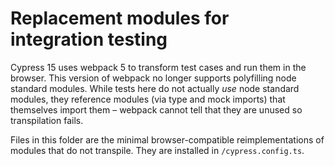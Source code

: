 # Replacement modules for integration testing

Cypress 15 uses webpack 5 to transform test cases and run them in the browser.
This version of webpack no longer supports polyfilling node standard modules.
While tests here do not actually _use_ node standard modules, they reference modules (via type and mock imports)
that themselves import them –  webpack cannot tell that they are unused so transpilation fails.

Files in this folder are the minimal browser-compatible reimplementations of modules that do not transpile.
They are installed in `/cypress.config.ts`.
